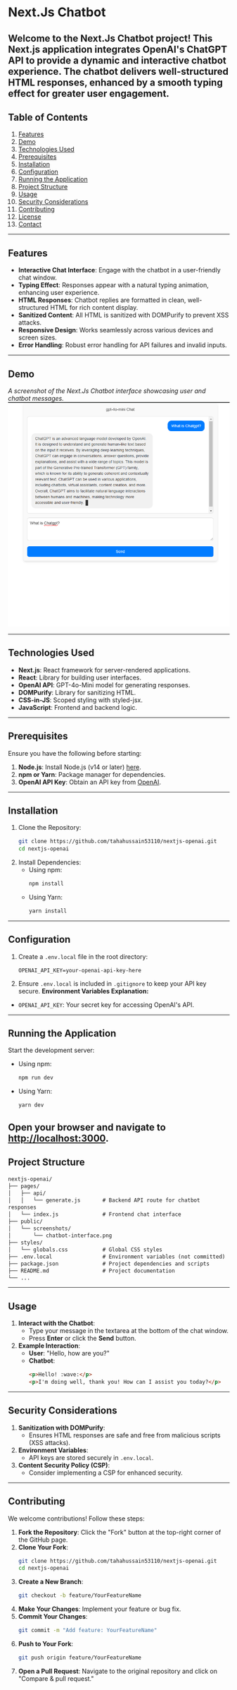 # Next.Js Chatbot
Welcome to the **Next.Js Chatbot** project! This Next.js application integrates OpenAI's ChatGPT API to provide a dynamic and interactive chatbot experience. The chatbot delivers well-structured HTML responses, enhanced by a smooth typing effect for greater user engagement.
---
## Table of Contents
1. [Features](#features)
2. [Demo](#demo)
3. [Technologies Used](#technologies-used)
4. [Prerequisites](#prerequisites)
5. [Installation](#installation)
6. [Configuration](#configuration)
7. [Running the Application](#running-the-application)
8. [Project Structure](#project-structure)
9. [Usage](#usage)
10. [Security Considerations](#security-considerations)
11. [Contributing](#contributing)
12. [License](#license)
13. [Contact](#contact)
---
## Features
- **Interactive Chat Interface**: Engage with the chatbot in a user-friendly chat window.
- **Typing Effect**: Responses appear with a natural typing animation, enhancing user experience.
- **HTML Responses**: Chatbot replies are formatted in clean, well-structured HTML for rich content display.
- **Sanitized Content**: All HTML is sanitized with DOMPurify to prevent XSS attacks.
- **Responsive Design**: Works seamlessly across various devices and screen sizes.
- **Error Handling**: Robust error handling for API failures and invalid inputs.
---
## Demo
*A screenshot of the Next.Js Chatbot interface showcasing user and chatbot messages.*
![demo-screenshot](image.png)

---
## Technologies Used
- **Next.js**: React framework for server-rendered applications.
- **React**: Library for building user interfaces.
- **OpenAI API**: GPT-4o-Mini model for generating responses.
- **DOMPurify**: Library for sanitizing HTML.
- **CSS-in-JS**: Scoped styling with styled-jsx.
- **JavaScript**: Frontend and backend logic.
---
## Prerequisites
Ensure you have the following before starting:
1. **Node.js**: Install Node.js (v14 or later) [here](https://nodejs.org).
2. **npm or Yarn**: Package manager for dependencies.
3. **OpenAI API Key**: Obtain an API key from [OpenAI](https://platform.openai.com/).
---
## Installation
1. Clone the Repository:
   ```bash
   git clone https://github.com/tahahussain53110/nextjs-openai.git
   cd nextjs-openai
   ```
2. Install Dependencies:
   - Using npm:
     ```bash
     npm install
     ```
   - Using Yarn:
     ```bash
     yarn install
     ```
---
## Configuration
1. Create a `.env.local` file in the root directory:
   ```plaintext
   OPENAI_API_KEY=your-openai-api-key-here
   ```
2. Ensure `.env.local` is included in `.gitignore` to keep your API key secure.
**Environment Variables Explanation:**
- `OPENAI_API_KEY`: Your secret key for accessing OpenAI's API.
---
## Running the Application
Start the development server:
- Using npm:
  ```bash
  npm run dev
  ```
- Using Yarn:
  ```bash
  yarn dev
  ```
Open your browser and navigate to [http://localhost:3000](http://localhost:3000).
---
## Project Structure
```
nextjs-openai/
├── pages/
│   ├── api/
│   │   └── generate.js       # Backend API route for chatbot responses
│   └── index.js              # Frontend chat interface
├── public/
│   └── screenshots/
│       └── chatbot-interface.png
├── styles/
│   └── globals.css           # Global CSS styles
├── .env.local                # Environment variables (not committed)
├── package.json              # Project dependencies and scripts
├── README.md                 # Project documentation
└── ...
```
---
## Usage
1. **Interact with the Chatbot**:
   - Type your message in the textarea at the bottom of the chat window.
   - Press **Enter** or click the **Send** button.
2. **Example Interaction**:
   - **User**: "Hello, how are you?"
   - **Chatbot**:
     ```html
     <p>Hello! :wave:</p>
     <p>I'm doing well, thank you! How can I assist you today?</p>
     ```
---
## Security Considerations
1. **Sanitization with DOMPurify**:
   - Ensures HTML responses are safe and free from malicious scripts (XSS attacks).
2. **Environment Variables**:
   - API keys are stored securely in `.env.local`.
3. **Content Security Policy (CSP)**:
   - Consider implementing a CSP for enhanced security.
---
## Contributing
We welcome contributions! Follow these steps:
1. **Fork the Repository**: Click the "Fork" button at the top-right corner of the GitHub page.
2. **Clone Your Fork**:
   ```bash
   git clone https://github.com/tahahussain53110/nextjs-openai.git
   cd nextjs-openai
   ```
3. **Create a New Branch**:
   ```bash
   git checkout -b feature/YourFeatureName
   ```
4. **Make Your Changes**: Implement your feature or bug fix.
5. **Commit Your Changes**:
   ```bash
   git commit -m "Add feature: YourFeatureName"
   ```
6. **Push to Your Fork**:
   ```bash
   git push origin feature/YourFeatureName
   ```
7. **Open a Pull Request**: Navigate to the original repository and click on "Compare & pull request."